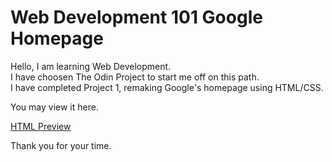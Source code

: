 <h1>Web Development 101 Google Homepage</h1>
<p>
	Hello, I am learning Web Development. 
	<br>I have choosen The Odin Project to start me off on this path.
	<br>I have completed Project 1, remaking Google's homepage using HTML/CSS.

</p>
<p>
	You may view it here.
</p>

<p>
<a href="http://htmlpreview.github.io/?https://github.com/jonnavidson/google-homepage/blob/master/googleHomepage.html">HTML Preview</a>
<p>
	Thank you for your time.
</p>